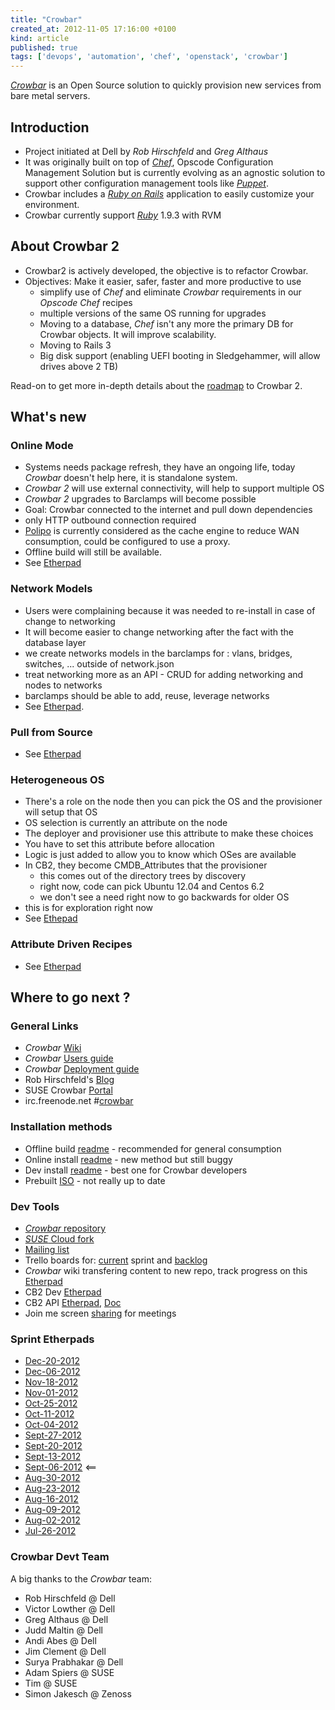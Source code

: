 ```yaml
---
title: "Crowbar"
created_at: 2012-11-05 17:16:00 +0100
kind: article
published: true
tags: ['devops', 'automation', 'chef', 'openstack', 'crowbar']
---
```


*[Crowbar](http://robhirschfeld.com/crowbar)* is an Open Source solution to quickly provision new services from bare metal servers.

<!-- more -->

## Introduction
* Project initiated at Dell by *Rob Hirschfeld* and *Greg Althaus*
* It was originally built on top of *[Chef](http://opscode.com)*, Opscode Configuration Management Solution but is currently evolving as an agnostic solution to support other configuration management tools like *[Puppet](http://puppetlabs.com/)*.
* Crowbar includes a *[Ruby on Rails](http://rubyonrails.org/)* application to easily customize your environment.
* Crowbar currently support *[Ruby](http://www.ruby-lang.org/)* 1.9.3 with RVM

## About Crowbar 2
* Crowbar2 is actively developed, the objective is to refactor Crowbar.
* Objectives: Make it easier, safer, faster and more productive to use
	* simplify use of *Chef* and eliminate *Crowbar* requirements in our *Opscode Chef* recipes
	* multiple versions of the same OS running for upgrades
	* Moving to a database, *Chef* isn't any more the primary DB for Crowbar objects. It will improve scalability.
	* Moving to Rails 3
	* Big disk support (enabling UEFI booting in Sledgehammer, will allow drives above 2 TB)

Read-on to get more in-depth details about the [roadmap](https://github.com/crowbar/crowbar/wiki/Roadmap) to Crowbar 2.

## What's new
### Online Mode
* Systems needs package refresh, they have an ongoing life, today *Crowbar* doesn't help here, it is standalone system.
* *Crowbar 2* will use external connectivity, will help to support multiple OS
* *Crowbar 2* upgrades to Barclamps will become possible
* Goal: Crowbar connected to the internet and pull down dependencies
* only HTTP outbound connection required
* [Polipo](http://www.pps.univ-paris-diderot.fr/~jch/software/polipo/) is currently considered as the cache engine to reduce WAN consumption, could be configured to use a proxy.
* Offline build will still be available.
* See [Etherpad](http://crowbar.sync.in/crowbar2-online)

### Network Models
* Users were complaining because it was needed to re-install in case of change to networking
* It will become easier to change networking after the fact with the database layer
* we create networks models in the barclamps for : vlans, bridges, switches,  ... outside of network.json
* treat networking more as an API - CRUD for adding networking and nodes to networks
* barclamps should be able to add, reuse, leverage networks
* See [Etherpad](http://crowbar.sync.in/crowbar2-network).

### Pull from Source
* See [Etherpad](http://crowbar.sync.in/crowbar2-pullsource)

### Heterogeneous OS
* There's a role on the node then you can pick the OS and the provisioner will setup that OS
* OS selection is currently an attribute on the node
* The deployer and provisioner use this attribute to make these choices
* You have to set this attribute before allocation
* Logic is just added to allow you to know which OSes are available
* In CB2, they become CMDB_Attributes that the provisioner
   * this comes out of the directory trees by discovery
   * right now, code can pick Ubuntu 12.04 and Centos 6.2 
   * we don't see a need right now to go backwards for older OS
* this is for exploration right now
* See [Ethepad](http://crowbar.sync.in/crowbar2-multi-os)

### Attribute Driven Recipes
* See [Etherpad](http://crowbar.sync.in/crowbar2-attributeconfig)

## Where to go next ?

### General Links
* *Crowbar* [Wiki](https://github.com/crowbar/crowbar/wiki)
* *Crowbar* [Users guide](https://github.com/crowbar/barclamp-crowbar/blob/release/fred/master/crowbar_framework/public/crowbar_users_guide.pdf)
* *Crowbar* [Deployment guide](https://github.com/crowbar/barclamp-crowbar/blob/release/fred/master/crowbar_framework/public/crowbar_deployment_guide.pdf)
* Rob Hirschfeld's [Blog](http://robhirschfeld.com/crowbar)
* SUSE Crowbar [Portal](https://en.opensuse.org/Portal:Crowbar)
* irc.freenode.net #[crowbar](http://crowbar.newgoliath.com/irc/#home)

### Installation methods
* Offline build [readme](https://github.com/crowbar/crowbar/blob/master/README.build) - recommended for general consumption
* Online install [readme](https://github.com/crowbar/crowbar/blob/master/README.online-install) - new method but still buggy
* Dev install [readme](https://github.com/crowbar/crowbar/wiki/Dev-tool-build) - best one for Crowbar developers
* Prebuilt [ISO](http://crowbar.zehicle.com/) - not really up to date

### Dev Tools
* [*Crowbar* repository](https://github.com/crowbar/crowbar)
* [*SUSE* Cloud fork](https://github.com/SUSE-Cloud)
* [Mailing list](https://lists.us.dell.com/mailman/listinfo/crowbar)
* Trello boards for: [current](https://trello.com/board/crowbar-2-0-current-sprint/50809fb54fa7ad9c1a000f4d) sprint and [backlog](https://trello.com/board/crowbar-2-0-backlog/50c0b95c944811657000aeb0)
* *Crowbar* wiki transfering content to new repo, track progress on this [Etherpad](http://crowbar.sync.in/crowbarwiki?)
* CB2 Dev [Etherpad](http://crowbar.sync.in/crowbar2?)
* CB2 API [Etherpad](http://crowbar.sync.in/crowbar2API), [Doc](https://github.com/crowbar/barclamp-crowbar/blob/master/crowbar_framework/doc/default/crowbar/devguide/api.md)
* Join me screen [sharing](https://join.me/dellcrowbar) for meetings

### Sprint Etherpads
* [Dec-20-2012](http://crowbar.sync.in/meeting121220)
* [Dec-06-2012](http://crowbar.sync.in/sprint1206)
* [Nov-18-2012](http://crowbar.sync.in/meeting121118)
* [Nov-01-2012](http://crowbar.sync.in/sprint1101)
* [Oct-25-2012](http://crowbar.sync.in/sprint1025)
* [Oct-11-2012](http://crowbar.sync.in/sprint1011)
* [Oct-04-2012](http://crowbar.sync.in/sprint1004)
* [Sept-27-2012](http://crowbar.sync.in/sprint0927)
* [Sept-20-2012](http://crowbar.sync.in/sprint0920)
* [Sept-13-2012](http://crowbar.sync.in/sprint0913)
* [Sept-06-2012](http://crowbar.sync.in/sprint0906) <==
* [Aug-30-2012](http://crowbar.sync.in/sprint0830)
* [Aug-23-2012](http://crowbar.sync.in/sprint0823)
* [Aug-16-2012](http://crowbar.sync.in/sprint0816)
* [Aug-09-2012](http://crowbar.sync.in/sprint0809)
* [Aug-02-2012](http://crowbar.sync.in/sprint0802)
* [Jul-26-2012](http://crowbar.sync.in/sprint0726)

### Crowbar Devt Team

A big thanks to the *Crowbar* team:

* Rob Hirschfeld @ Dell
* Victor Lowther @ Dell
* Greg Althaus @ Dell
* Judd Maltin @ Dell
* Andi Abes @ Dell
* Jim Clement @ Dell
* Surya Prabhakar @ Dell
* Adam Spiers @ SUSE
* Tim @ SUSE
* Simon Jakesch @ Zenoss
